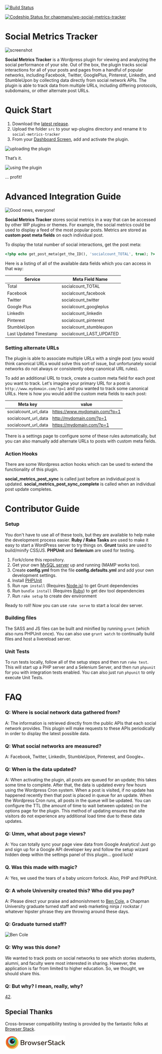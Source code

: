 [![Build Status](https://travis-ci.org/chapmanu/wp-social-metrics-tracker.svg)](https://travis-ci.org/chapmanu/wp-social-metrics-tracker)

[ ![Codeship Status for chapmanu/wp-social-metrics-tracker](https://codeship.com/projects/3c6afdd0-ede0-0132-88d7-5a51cb58650a/status?branch=development)](https://codeship.com/projects/84147)

# Social Metrics Tracker

![screenshot](http://i.imgur.com/JdOEBV7.png)

**Social Metrics Tracker** is a Wordpress plugin for viewing and analyzing the social performance of your site. Out of the box, the plugin tracks social interactions for all of your posts and pages from a handful of popular networks, including Facebook, Twitter, GooglePlus, Pinterest, LinkedIn, and StumbleUpon by collecting data directly from social network APIs. The plugin is able to track data from multiple URLs, including differing protocols, subdomains, or other alternate post URLs. 

# Quick Start

1. Download the [latest release](https://github.com/chapmanu/wp-social-metrics-tracker/releases/latest).
2. Upload the folder `src` to your wp-plugins directory and rename it to `social-metrics-tracker`
3. From your [Dashboard Screen](http://codex.wordpress.org/Dashboard_Screen), add and activate the plugin.

![uploading the plugin](http://i.imgur.com/kWl0iIq.png)

That’s it.

![using the plugin](http://i.imgur.com/qey5upD.png)

 ... profit!

# Advanced Integration Guide

![Good news, everyone!](http://3.bp.blogspot.com/_J2l4ETMVCDo/TQEuvsblAFI/AAAAAAAAA3A/Olb2qTHKEZ8/s400/11111111.jpg)

**Social Metrics Tracker** stores social metrics in a way that can be accessed by other WP plugins or themes. For example, the social metrics could be used to display a feed of the most popular posts. Metrics are stored as **custom post meta fields** on each individual post.

To display the total number of social interactions, get the post meta:

```php
<?php echo get_post_meta(get_the_ID(), 'socialcount_TOTAL', true); ?>
```

Here is a listing of all of the available data fields which you can access in that way:

Service  | Meta Field Name
------------- | -------------
Total | socialcount_TOTAL
Facebook | socialcount_facebook
Twitter | socialcount_twitter
Google Plus | socialcount_googleplus
LinkedIn | socialcount_linkedin
Pinterest | socialcount_pinterest
StumbleUpon | socialcount_stumbleupon
Last Updated Timestamp | socialcount_LAST_UPDATED

### Setting alternate URLs

The plugin is able to associate multiple URLs with a single post (you would think canonical URLs would solve this sort of issue, but unfortunately social networks do not always or consistently obey canonical URL rules).  

To add an additional URL to track, create a custom meta field for each post you want to track. Let's imagine your primary URL for a post is `http://www.mydomain.com/?p=1` and you wanted to track some canonical URLs. Here is how you would add the custom meta fields to each post: 

Meta key  | value
------------- | -------------
socialcount_url_data | https://www.mydomain.com/?p=1
socialcount_url_data | http://mydomain.com/?p=1
socialcount_url_data | https://mydomain.com/?p=1

There is a settings page to configure some of these rules automatically, but you can also manually add alternate URLs to posts with custom meta fields. 

### Action Hooks

There are some Wordpress action hooks which can be used to extend the functionality of this plugin.

**social_metrics_post_sync** is called just before an individual post is updated.
**social_metrics_post_sync_complete** is called when an individual post update completes.

# Contributor Guide

### Setup

You don't have to use all of these tools, but they are available to help make the development process easier.  **Ruby / Rake Tasks** are used to make it easy to start a WordPress server to try things on. **Grunt** tasks are used to build/minify CSS/JS. **PHPUnit** and **Selenium** are used for testing. 

1. Fork/clone this repository. 
2. Get your own [MySQL server](https://dev.mysql.com/downloads/mysql/) up and running (MAMP works too). 
2. Create **config.yml** from the file **config.defaults.yml** and add your own development settings.
3. Install [PHPUnit](https://phpunit.de/manual/current/en/installation.html)
2. Run `npm install` (Requires [Node.js](https://nodejs.org/)) to get Grunt dependencies
3. Run `bundle install` (Requires [Ruby](https://www.ruby-lang.org)) to get dev tool dependencies 
4. Run `rake setup` to create dev environment

Ready to roll! Now you can use `rake serve` to start a local dev server.

### Building files

The SASS and JS files can be built and minified by running `grunt` (which also runs PHPUnit once).  You can also use `grunt watch` to continually build files and host a livereload server. 

### Unit Tests

To run tests locally, follow all of the setup steps and then run `rake test`. This will start up a PHP server and a Selenium Server, and then run `phpunit` for you with integration tests enabled. You can also just run `phpunit` to only execute Unit Tests. 

# FAQ

### Q: Where is social network data gathered from?

A: The information is retrieved directly from the public APIs that each social network provides. This plugin will make requests to these APIs periodically in order to display the latest possible data. 

### Q: What social networks are measured?

A: Facebook, Twitter, LinkedIn, StumbleUpon, Pinterest, and Google+.

### Q: When is the data updated?

A: When activating the plugin, all posts are queued for an update; this takes some time to complete. After that, the data is updated every few hours using the Wordpress Cron system. When a post is visited, if no update has happened recently then that post is placed in queue for an update. When the Wordpress Cron runs, all posts in the queue will be updated.  You can configure the TTL (the amount of time to wait between updates) on the options page for the plugin. This method of updating ensures that site visitors do not experience any additional load time due to these data updates.

### Q: Umm, what about page views?

A: You can totally sync your page view data from Google Analytics! Just go and sign up for a Google API developer key and follow the setup wizard hidden deep within the settings panel of this plugin... good luck! 

### Q. Was this made with magic?

A: Yes, we used the tears of a baby unicorn forlock. Also, PHP and PHPUnit.

### Q: A whole University created this? Who did you pay?

A: Please direct your praise and admonishment to [Ben Cole](https://github.com/bcole808), a Chapman University graduate turned staff and web marketing ninja / rockstar / whatever hipster phrase they are throwing around these days.

### Q: Graduate turned staff?

![Ben Cole](http://i.imgur.com/5sjt6KP.png)

### Q: Why was this done?

We wanted to track posts on social networks to see which stories students, alumni, and faculty were most interested in sharing. However, the application is far from limited to higher education. So, we thought, we should share this.

### Q: But why? I mean, really, why?

[42](https://www.google.com/#q=the+answer+to+life+the+universe+and+everything).

## Special Thanks

Cross-browser compatibility testing is provided by the fantastic folks at [Browser Stack](https://www.browserstack.com). 

![Browser Stack](/assets/browser_stack.png?raw=true "Browser Stack")
